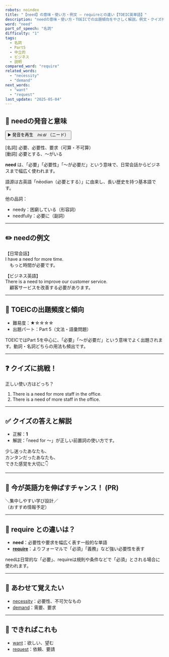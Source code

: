```yaml
---
robots: noindex
title: "【need】の意味・使い方・例文 ― requireとの違い【TOEIC英単語】"
description: "needの意味・使い方・TOEICでの出題傾向をやさしく解説。例文・クイズ付きでrequireとの違いもわかりやすく学べます。"
word: "need"
part_of_speech: "名詞"
difficulty: "1"
tags:
  - 名詞
  - Part5
  - 中立的
  - ビジネス
  - 説明
compared_word: "require"
related_words:
  - "necessity"
  - "demand"
next_words:
  - "want"
  - "request"
last_update: "2025-05-04"
---
```


## 🔰 needの発音と意味

<button class="play-audio" onclick="playTTS('need')">
  <span class="play-audio-main">
    ▶️ 発音を再生　/niːd/
  </span>
  <span class="play-audio-sub">
    （ニード）
  </span>
</button>

[名詞] 必要、必要性、要求（可算・不可算）  
[動詞] 必要とする、～がいる

**need** は、「必要」「必要性」「～が必要だ」という意味で、日常会話からビジネスまで幅広く使われます。

語源は古英語「nēodian（必要とする）」に由来し、長い歴史を持つ基本語です。

他の品詞：  
- needy：困窮している（形容詞）
- needfully：必要に（副詞）

---

## ✏️ needの例文

【日常会話】  
I have a need for more time.  
　もっと時間が必要です。

【ビジネス英語】  
There is a need to improve our customer service.  
　顧客サービスを改善する必要があります。

---

## 🎯 TOEICの出題頻度と傾向

- 難易度：★☆☆☆☆
- 出題パート：Part 5（文法・語彙問題）

TOEICではPart 5を中心に、「必要」「～が必要だ」という意味でよく出題されます。動詞・名詞どちらの用法も頻出です。

---

## ❓ クイズに挑戦！

正しい使い方はどっち？

1. There is a need for more staff in the office.  
2. There is a need of more staff in the office.

---

## ✅ クイズの答えと解説

- 正解：**1**
- 解説：「need for ～」が正しい前置詞の使い方です。

少し迷ったあなたも、  
カンタンだったあなたも、  
できた感覚を大切に👇️

---

## 🚀 今が英語力を伸ばすチャンス！ (PR)

<div class="info-center">
＼集中しやすい学び設計／<br>  
（おすすめ情報予定）
</div>

---

## 🤔  require との違いは？

- **need**：必要性や要求を幅広く表す一般的な単語
- **[require](/require)**：よりフォーマルで「必須」「義務」など強い必要性を表す

needは日常的な「必要」、requireは規則や条件などで「必須」とされる場合に使われます。

---

## 🧩 あわせて覚えたい

- [necessity](/necessity)：必要性、不可欠なもの
- [demand](/demand)：需要、要求

---

## 📖 できればこれも

- [want](/want)：欲しい、望む
- [request](/request)：依頼、要請

<!-- cvid: aid13_bid38 -->
